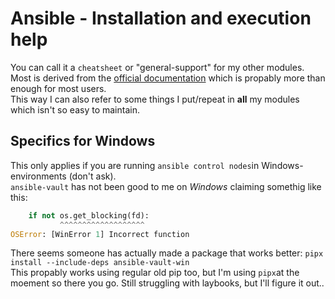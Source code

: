
Ansible - Installation and execution help
=========================================

You can call it a `cheatsheet` or "general-support" for my other modules. Most is derived from the [official documentation](https://docs.ansible.com/ansible/latest/installation_guide/intro_installation.html) which is propably more than enough for most users.   
This way I can also refer to some things I put/repeat in **all** my modules which isn't so easy to maintain.

Specifics for Windows
---------------------

This only applies if you are running `ansible control nodes`in Windows-environments (don't ask).  
`ansible-vault` has not been good to me on *Windows* claiming somethig like this:  

```python
    if not os.get_blocking(fd):
           ^^^^^^^^^^^^^^^^^^^
OSError: [WinError 1] Incorrect function
```

There seems someone has actually made a package that works better:
`pipx install --include-deps ansible-vault-win`  
This propably works using regular old pip too, but I'm using `pipx`at the moement so there you go.
Still struggling with laybooks, but I'll figure it out..